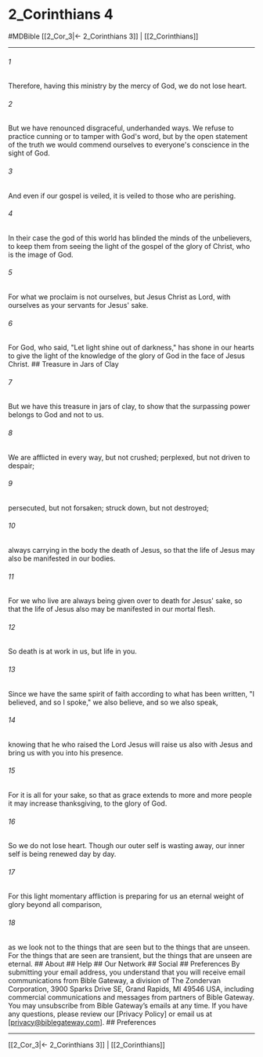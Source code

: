 # 2_Corinthians 4
#MDBible
[[2_Cor_3|← 2_Corinthians 3]] | [[2_Corinthians]]

***


###### 1 
Therefore, having this ministry by the mercy of God, we do not lose heart. 

###### 2 
But we have renounced disgraceful, underhanded ways. We refuse to practice cunning or to tamper with God's word, but by the open statement of the truth we would commend ourselves to everyone's conscience in the sight of God. 

###### 3 
And even if our gospel is veiled, it is veiled to those who are perishing. 

###### 4 
In their case the god of this world has blinded the minds of the unbelievers, to keep them from seeing the light of the gospel of the glory of Christ, who is the image of God. 

###### 5 
For what we proclaim is not ourselves, but Jesus Christ as Lord, with ourselves as your servants for Jesus' sake. 

###### 6 
For God, who said, "Let light shine out of darkness," has shone in our hearts to give the light of the knowledge of the glory of God in the face of Jesus Christ. ## Treasure in Jars of Clay 

###### 7 
But we have this treasure in jars of clay, to show that the surpassing power belongs to God and not to us. 

###### 8 
We are afflicted in every way, but not crushed; perplexed, but not driven to despair; 

###### 9 
persecuted, but not forsaken; struck down, but not destroyed; 

###### 10 
always carrying in the body the death of Jesus, so that the life of Jesus may also be manifested in our bodies. 

###### 11 
For we who live are always being given over to death for Jesus' sake, so that the life of Jesus also may be manifested in our mortal flesh. 

###### 12 
So death is at work in us, but life in you. 

###### 13 
Since we have the same spirit of faith according to what has been written, "I believed, and so I spoke," we also believe, and so we also speak, 

###### 14 
knowing that he who raised the Lord Jesus will raise us also with Jesus and bring us with you into his presence. 

###### 15 
For it is all for your sake, so that as grace extends to more and more people it may increase thanksgiving, to the glory of God. 

###### 16 
So we do not lose heart. Though our outer self is wasting away, our inner self is being renewed day by day. 

###### 17 
For this light momentary affliction is preparing for us an eternal weight of glory beyond all comparison, 

###### 18 
as we look not to the things that are seen but to the things that are unseen. For the things that are seen are transient, but the things that are unseen are eternal. ## About ## Help ## Our Network ## Social ## Preferences By submitting your email address, you understand that you will receive email communications from Bible Gateway, a division of The Zondervan Corporation, 3900 Sparks Drive SE, Grand Rapids, MI 49546 USA, including commercial communications and messages from partners of Bible Gateway. You may unsubscribe from Bible Gateway&rsquo;s emails at any time. If you have any questions, please review our [Privacy Policy] or email us at [privacy@biblegateway.com]. ## Preferences

***

[[2_Cor_3|← 2_Corinthians 3]] | [[2_Corinthians]]
